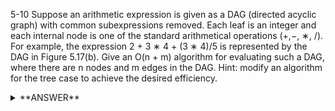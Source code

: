 ﻿5-10 Suppose an arithmetic expression is given as a DAG (directed acyclic graph) with common subexpressions removed. Each leaf is an integer and each internal
node is one of the standard arithmetical operations (+,−, ∗, /). For example, the expression 2 + 3 ∗ 4 + (3 ∗ 4)/5 is represented by the DAG in Figure 5.17(b). Give an O(n + m) algorithm for evaluating such a DAG, where there are n nodes and m edges in the DAG. Hint: modify an algorithm for the tree case to achieve the desired efficiency.

<details>
<summary>**ANSWER**</summary>
  <p>
  
  [Answer Here](../../Ch05_Answers/AnswersToQuestions/AQ_10_EvaluateDAG.cs)

  Summary

  You will use recursion and go all the way down the left and then the right replacing the node with an operator with the correct arithmetic value of the left and right node based on the operator. 

  - Create a method that will receieve a Tree Node
  - If the node is a numeral, convert it to a numeric and return that value
  - as long as there is a value in the left node, recurse
  - as long as there is a value in the right node recurse
  - if the left and right value are not null
	- case statement - depending on the operator value of the node
		- do the correct arithmetic
	- set the value of the current node to the correct arithmetic value based on the operator in the case statement
  - return the node value


  </p>
</details>